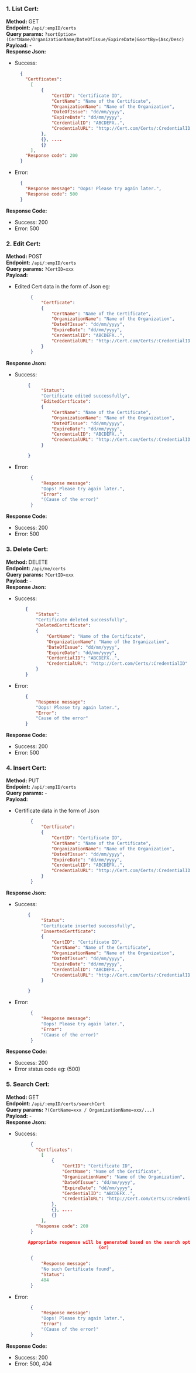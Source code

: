 ### 1. List Cert:

**Method:** GET  
**Endpoint:** `/api/:empID/certs`  
**Query params:** `?sortOption=(CertName/OrganizationName/DateOfIssue/ExpireDate)&sortBy=(Asc/Desc)`  
**Payload:** -  
**Response Json:**  
- Success: 
  ```json
    {
      "Certficates": 
        [
            {
                "CertID": "Certificate ID", 
                "CertName": "Name of the Certificate", 
                "OrganizationName": "Name of the Organization", 
                "DateOfIssue": "dd/mm/yyyy", 
                "ExpireDate": "dd/mm/yyyy", 
                "CerdentialID": "ABCDEFX..", 
                "CredentialURL": "http://Cert.com/Certs/:CredentialID"
            }, 
            {}, ....
            {}
        ], 
      "Response code": 200
    }
  ```
- Error: 
  ```json
    {
      "Response message": "Oops! Please try again later.", 
      "Response code": 500
    }
  ```
**Response Code:**  
- Success: 200  
- Error: 500  

### 2. Edit Cert:
**Method:** POST  
**Endpoint:** `/api/:empID/certs`  
**Query params:** `?CertID=xxx`  
**Payload:**  
- Edited Cert data in the form of Json eg: 
  ```json 
        {
            "Certficate": 
            {
                "CertName": "Name of the Certificate", 
                "OrganizationName": "Name of the Organization", 
                "DateOfIssue": "dd/mm/yyyy", 
                "ExpireDate": "dd/mm/yyyy", 
                "CerdentialID": "ABCDEFX..", 
                "CredentialURL": "http://Cert.com/Certs/:CredentialID"
            }
        }
  ```
**Response Json:**  
- Success: 
  ```json 
       {
            "Status": 
            "Certificate edited successfully",
            "EditedCertficate": 
            {
                "CertName": "Name of the Certificate", 
                "OrganizationName": "Name of the Organization", 
                "DateOfIssue": "dd/mm/yyyy", 
                "ExpireDate": "dd/mm/yyyy", 
                "CerdentialID": "ABCDEFX..", 
                "CredentialURL": "http://Cert.com/Certs/:CredentialID"
            }

       }
  ```  
- Error: 
  ```json 
        {
            "Response message": 
            "Oops! Please try again later.", 
            "Error": 
            "(Cause of the error)"
        }
  ```  
**Response Code:**  
- Success: 200  
- Error: 500  

### 3. Delete Cert:
**Method:** DELETE  
**Endpoint:** `/api/me/certs`  
**Query params:** `?CertID=xxx`  
**Payload:** -  
**Response Json:**  
- Success: 
    ```json
        {
            "Status": 
            "Certificate deleted successfully", 
            "DeletedCertificate": 
            {
                "CertName": "Name of the Certificate", 
                "OrganizationName": "Name of the Organization", 
                "DateOfIssue": "dd/mm/yyyy", 
                "ExpireDate": "dd/mm/yyyy", 
                "CerdentialID": "ABCDEFX..", 
                "CredentialURL": "http://Cert.com/Certs/:CredentialID"
            }            
        }
    ```  
- Error: 
    ```json
        {
            "Response message": 
            "Oops! Please try again later.", 
            "Error": 
            "Cause of the error"
        }
    ```    
**Response Code:**  
- Success: 200  
- Error: 500  

### 4. Insert Cert:
**Method:** PUT  
**Endpoint:** `/api/:empID/certs`  
**Query params:** -  
**Payload:**  
- Certificate data in the form of Json  
  ```json 
        {
            "Certficate": 
            {
                "CertID": "Certificate ID", 
                "CertName": "Name of the Certificate", 
                "OrganizationName": "Name of the Organization", 
                "DateOfIssue": "dd/mm/yyyy", 
                "ExpireDate": "dd/mm/yyyy", 
                "CerdentialID": "ABCDEFX..", 
                "CredentialURL": "http://Cert.com/Certs/:CredentialID"
            }
        }
  ```
**Response Json:**  
- Success: 
  ```json 
       {
            "Status": 
            "Certificate inserted successfully",
            "InsertedCertficate": 
            {
                "CertID": "Certificate ID", 
                "CertName": "Name of the Certificate", 
                "OrganizationName": "Name of the Organization", 
                "DateOfIssue": "dd/mm/yyyy", 
                "ExpireDate": "dd/mm/yyyy", 
                "CerdentialID": "ABCDEFX..", 
                "CredentialURL": "http://Cert.com/Certs/:CredentialID"
            }

       }
  ```  
- Error: 
  ```json 
        {
            "Response message": 
            "Oops! Please try again later.", 
            "Error": 
            "(Cause of the error)"
        }
  ```  
**Response Code:**  
- Success: 200  
- Error status code eg: (500)  

### 5. Search Cert:
**Method:** GET   
**Endpoint:** `/api/:empID/certs/searchCert`  
**Query params:** `?(CertName=xxx / OrganizationName=xxx/...)`  
**Payload:** -  
**Response Json:**  
- Success: 
  ```json
        {
          "Certficates": 
            [
                {
                    "CertID": "Certificate ID", 
                    "CertName": "Name of the Certificate", 
                    "OrganizationName": "Name of the Organization", 
                    "DateOfIssue": "dd/mm/yyyy", 
                    "ExpireDate": "dd/mm/yyyy", 
                    "CerdentialID": "ABCDEFX..", 
                    "CredentialURL": "http://Cert.com/Certs/:CredentialID"
                }, 
                {}, ....
                {}
            ], 
          "Response code": 200
        }

       Appropriate response will be generated based on the search option.  
                                  (or) 

        {
            "Response message": 
            "No such Certificate found", 
            "Status": 
            404
        }
  ```  
- Error: 
  ```json 
        {
            "Response message": 
            "Oops! Please try again later.", 
            "Error": 
            "(Cause of the error)"
        }
  ```  
**Response Code:**  
- Success: 200  
- Error: 500, 404  
